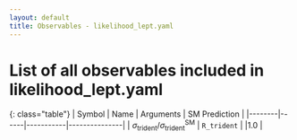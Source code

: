 ```yaml
---
layout: default
title: Observables - likelihood_lept.yaml
---
```


# List of all observables included in likelihood_lept.yaml

{: class="table"}
| Symbol | Name | Arguments | SM Prediction | 
|--------|------|-----------|---------------|
| $\sigma_\text{trident}/\sigma_\text{trident}^\text{SM}$ | `R_trident` |  |1.0 | 
